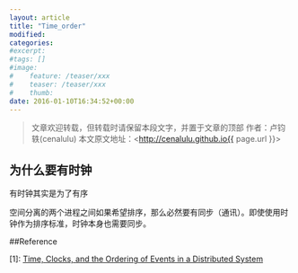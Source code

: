 ```yaml
---
layout: article
title: "Time_order"
modified:
categories: 
#excerpt:
#tags: []
#image:
#    feature: /teaser/xxx
#    teaser: /teaser/xxx
#    thumb:
date: 2016-01-10T16:34:52+00:00
---
```




> 文章欢迎转载，但转载时请保留本段文字，并置于文章的顶部
> 作者：卢钧轶(cenalulu)
> 本文原文地址：<http://cenalulu.github.io{{ page.url }}>


## 为什么要有时钟

有时钟其实是为了有序

空间分离的两个进程之间如果希望排序，那么必然要有同步（通讯）。即使使用时钟作为排序标准，时钟本身也需要同步。


##Reference

[1]: [Time, Clocks, and the Ordering of Events in a Distributed System](http://research.microsoft.com/en-us/um/people/lamport/pubs/time-clocks.pdf)
